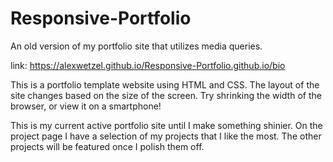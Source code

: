 # Responsive-Portfolio

An old version of my portfolio site that utilizes media queries.

link: https://alexwetzel.github.io/Responsive-Portfolio.github.io/bio

This is a portfolio template website using HTML and CSS. The layout of the site changes based on the size of the screen. Try shrinking the width of the browser, or view it on a smartphone!

This is my current active portfolio site until I make something shinier. On the project page I have a selection of my projects that I like the most. The other projects will be featured once I polish them off.